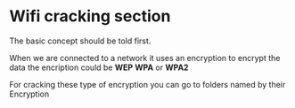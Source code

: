 # Wifi cracking section

The basic concept should be told first.

When we are connected to a network it uses an encryption to encrypt the data
the encription could be **WEP** **WPA** or **WPA2**

For cracking these type of encryption you can go to folders named by their Encryption
